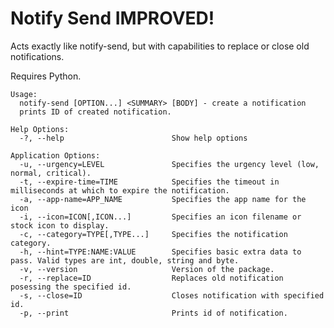 # Notify Send IMPROVED!
Acts exactly like notify-send, but with capabilities to replace or close old notifications.

Requires Python.

    Usage:
      notify-send [OPTION...] <SUMMARY> [BODY] - create a notification
      prints ID of created notification.

    Help Options:
      -?, --help                        Show help options

    Application Options:
      -u, --urgency=LEVEL               Specifies the urgency level (low, normal, critical).
      -t, --expire-time=TIME            Specifies the timeout in milliseconds at which to expire the notification.
      -a, --app-name=APP_NAME           Specifies the app name for the icon
      -i, --icon=ICON[,ICON...]         Specifies an icon filename or stock icon to display.
      -c, --category=TYPE[,TYPE...]     Specifies the notification category.
      -h, --hint=TYPE:NAME:VALUE        Specifies basic extra data to pass. Valid types are int, double, string and byte.
      -v, --version                     Version of the package.
      -r, --replace=ID                  Replaces old notification posessing the specified id.
      -s, --close=ID                    Closes notification with specified id.
      -p, --print                       Prints id of notification.


